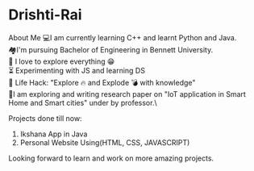# Drishti-Rai
About Me
 💻I am currently learning C++ and learnt Python and Java.\
🏘I'm pursuing Bachelor of Engineering in Bennett University.\
🔭 I love to explore everything 😁\
⏳ Experimenting with JS and learning DS\
🎯 Life Hack: "Explore 🔥 and Explode 💣 with knowledge"\
📝I am exploring and writing research paper on "IoT application in Smart Home and Smart cities" under by professor.\


Projects done till now:
1. Ikshana App in Java
2. Personal Website Using(HTML, CSS, JAVASCRIPT)

Looking forward to learn and work on more amazing projects.



